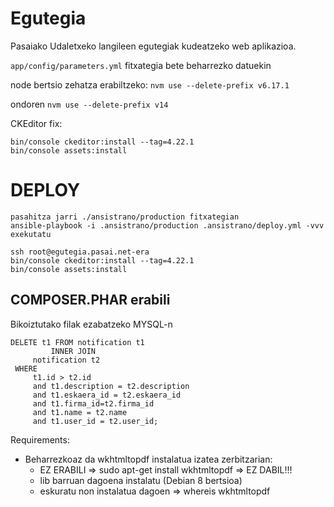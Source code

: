 Egutegia
============

Pasaiako Udaletxeko langileen egutegiak kudeatzeko web aplikazioa.

   `app/config/parameters.yml` fitxategia bete beharrezko datuekin
   
node bertsio zehatza erabiltzeko:
    `nvm use --delete-prefix v6.17.1`

ondoren `nvm use --delete-prefix v14`


CKEditor fix:

    bin/console ckeditor:install --tag=4.22.1
    bin/console assets:install


# DEPLOY

    pasahitza jarri ./ansistrano/production fitxategian
    ansible-playbook -i .ansistrano/production .ansistrano/deploy.yml -vvv exekutatu

    ssh root@egutegia.pasai.net-era
    bin/console ckeditor:install --tag=4.22.1
    bin/console assets:install

## COMPOSER.PHAR erabili

Bikoiztutako filak ezabatzeko MYSQL-n

    DELETE t1 FROM notification t1
             INNER JOIN
         notification t2 
     WHERE
         t1.id > t2.id 
         and t1.description = t2.description 
         and t1.eskaera_id = t2.eskaera_id 
         and t1.firma_id=t2.firma_id 
         and t1.name = t2.name 
         and t1.user_id = t2.user_id;   

Requirements:
- Beharrezkoaz da wkhtmltopdf instalatua izatea zerbitzarian:
    - EZ ERABILI => sudo apt-get install wkhtmltopdf => EZ DABIL!!!
    - lib barruan dagoena instalatu (Debian 8 bertsioa)
    - eskuratu non instalatua dagoen => whereis wkhtmltopdf


